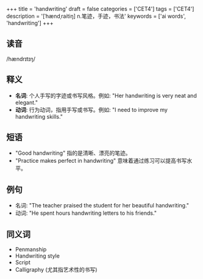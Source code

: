 +++
title = 'handwriting'
draft = false
categories = ['CET4']
tags = ['CET4']
description = '[ˈhændˌraitiŋ] n.笔迹，手迹，书法'
keywords = ['ai words', 'handwriting']
+++

## 读音
/hændrɪtɪŋ/

## 释义
- **名词**: 个人手写的字迹或书写风格。例如: "Her handwriting is very neat and elegant."
- **动词**: 行为动词，指用手写或书写。例如: "I need to improve my handwriting skills."

## 短语
- "Good handwriting" 指的是清晰、漂亮的笔迹。
- "Practice makes perfect in handwriting" 意味着通过练习可以提高书写水平。

## 例句
- 名词: "The teacher praised the student for her beautiful handwriting."
- 动词: "He spent hours handwriting letters to his friends."

## 同义词
- Penmanship
- Handwriting style
- Script
- Calligraphy (尤其指艺术性的书写)
